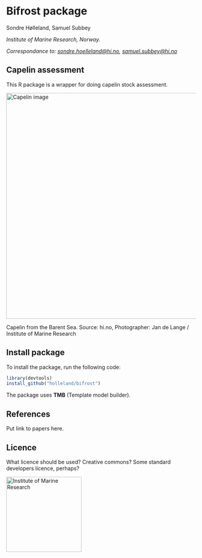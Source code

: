 
<!-- README.md is generated from README.Rmd. Please edit that file -->

# Bifrost package

Sondre Hølleland, Samuel Subbey <!-- badges: start -->
<!-- badges: end -->

*Institute of Marine Research, Norway.*

*Correspondance to: <sondre.hoelleland@hi.no>, <samuel.subbey@hi.no>*

## Capelin assessment

This R package is a wrapper for doing capelin stock assessment.

<img src="https://www.hi.no/resources/imr/HI-027799.jpg/articleimg"
alt="Capelin image" width="600"/>

Capelin from the Barent Sea. Source: hi.no, Photographer: Jan de Lange /
Institute of Marine Research

## Install package

To install the package, run the following code:

``` r
library(devtools)
install_github("holleland/bifrost")
```

The package uses **TMB** (Template model builder).

## References

Put link to papers here.

## Licence

What licence should be used? Creative commons? Some standard developers
licence, perhaps?

<img src="https://www.hi.no/en/hi/resources/layout/HI-logo-farger-engelsk.svg/original"
alt="Institute of Marine Research" width="200"/>
